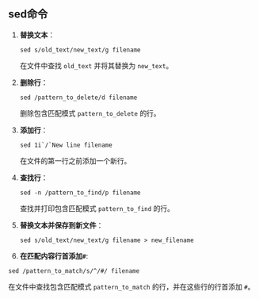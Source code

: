## sed命令

1. **替换文本**：
   
   ```
   sed s/old_text/new_text/g filename
   ```

   在文件中查找 `old_text` 并将其替换为 `new_text`。

2. **删除行**：

   ```
   sed /pattern_to_delete/d filename
   ```

   删除包含匹配模式 `pattern_to_delete` 的行。

3. **添加行**：

   ```
   sed 1i`/`New line filename
   ```

   在文件的第一行之前添加一个新行。

4. **查找行**：

   ```
   sed -n /pattern_to_find/p filename
   ```

   查找并打印包含匹配模式 `pattern_to_find` 的行。

5. **替换文本并保存到新文件**：

   ```
   sed s/old_text/new_text/g filename > new_filename
   ```

6. **在匹配内容行首添加`#`**:
```
sed /pattern_to_match/s/^/#/ filename
```

在文件中查找包含匹配模式 `pattern_to_match` 的行，并在这些行的行首添加 `#`。
